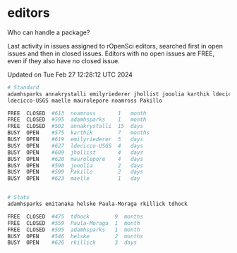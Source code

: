 # editors

Who can handle a package?

Last activity in issues assigned to rOpenSci editors, searched first in open
issues and then in closed issues. Editors with no open issues are FREE, even if
they also have no closed issue.


Updated on Tue Feb 27 12:28:12 UTC 2024

```bash
# Standard
adamhsparks annakrystalli emilyriederer jhollist jooolia karthik ldecicco
ldecicco-USGS maelle maurolepore noamross Pakillo

FREE  CLOSED  #613  noamross       1   month
FREE  CLOSED  #595  adamhsparks    1   month
FREE  CLOSED  #502  annakrystalli  15  days
BUSY  OPEN    #575  karthik        7   months
BUSY  OPEN    #619  emilyriederer  5   days
BUSY  OPEN    #627  ldecicco-USGS  4   days
BUSY  OPEN    #609  jhollist       4   days
BUSY  OPEN    #620  maurolepore    4   days
BUSY  OPEN    #590  jooolia        2   days
BUSY  OPEN    #599  Pakillo        2   days
BUSY  OPEN    #623  maelle         1   day


# Stats
adamhsparks emitanaka helske Paula-Moraga rkillick tdhock

FREE  CLOSED  #475  tdhock        9  months
FREE  CLOSED  #559  Paula-Moraga  1  month
FREE  CLOSED  #595  adamhsparks   1  month
BUSY  OPEN    #546  helske        2  months
BUSY  OPEN    #626  rkillick      3  days
```
